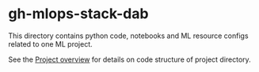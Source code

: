 # gh-mlops-stack-dab

This directory contains python code, notebooks and ML resource configs related to one ML project.

See the [Project overview](../docs/project-overview.md) for details on code structure of project directory.